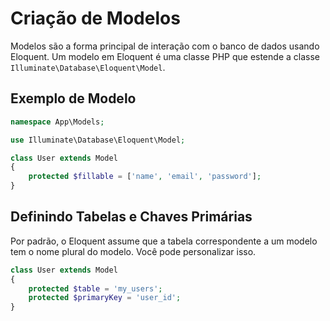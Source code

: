 # Criação de Modelos

Modelos são a forma principal de interação com o banco de dados usando Eloquent. Um modelo em Eloquent é uma classe PHP que estende a classe `Illuminate\Database\Eloquent\Model`.

## Exemplo de Modelo

```php
namespace App\Models;

use Illuminate\Database\Eloquent\Model;

class User extends Model
{
    protected $fillable = ['name', 'email', 'password'];
}
```

## Definindo Tabelas e Chaves Primárias

Por padrão, o Eloquent assume que a tabela correspondente a um modelo tem o nome plural do modelo. Você pode personalizar isso.

```php
class User extends Model
{
    protected $table = 'my_users';
    protected $primaryKey = 'user_id';
}
```
